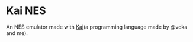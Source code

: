 # Kai NES
An NES emulator made with [Kai](https://github.com/kai-language/kai)(a programming language made by @vdka and me).
